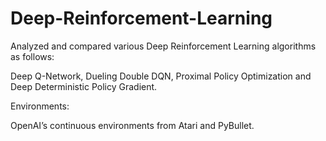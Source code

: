 # Deep-Reinforcement-Learning

Analyzed and compared various Deep Reinforcement Learning algorithms as follows:

Deep Q-Network, Dueling Double DQN, Proximal Policy Optimization and Deep Deterministic Policy Gradient.


Environments:

OpenAI’s continuous environments from Atari and PyBullet.
